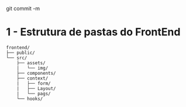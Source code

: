 git commit -m
# 1 - Estrutura de pastas do FrontEnd

```
frontend/
├── public/
└── src/
    ├── assets/
    |   └── img/
    ├── components/
    ├── context/
    |   ├── form/
    |   ├── Layout/
    |   └── pags/
    └── hooks/
```
